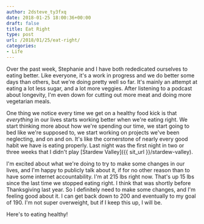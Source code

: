```yaml
---
author: 2dsteve_ty3fxq
date: 2018-01-25 18:00:36+00:00
draft: false
title: Eat Right
type: post
url: /2018/01/25/eat-right/
categories:
- Life
---
```


Over the past week, Stephanie and I have both rededicated ourselves to eating better. Like everyone, it's a work in progress and we do better some days than others, but we're doing pretty well so far. It's mainly an attempt at eating a lot less sugar, and a lot more veggies. After listening to a podcast about longevity, I'm even down for cutting out more meat and doing more vegetarian meals.

One thing we notice every time we get on a healthy food kick is that _everything_ in our lives starts working better when we're eating right. We start thinking more about how we're spending our time, we start going to bed like we're supposed to, we start working on projects we've been neglecting, and on and on. It's like the cornerstone of nearly every good habit we have is eating properly. Last night was the first night in two or three weeks that I didn't play [Stardew Valley]({{ sit_url }}/stardew-valley).

I'm excited about what we're doing to try to make some changes in our lives, and I'm happy to publicly talk about it, if for no other reason than to have some internet accountability. I'm at 215 lbs right now. That's up 15 lbs since the last time we stopped eating right. I think that was shortly before Thanksgiving last year. So I definitely need to make some changes, and I'm feeling good about it. I can get back down to 200 and eventually to my goal of 190. I'm not super overweight, but if I keep this up, I will be.

Here's to eating healthy!
